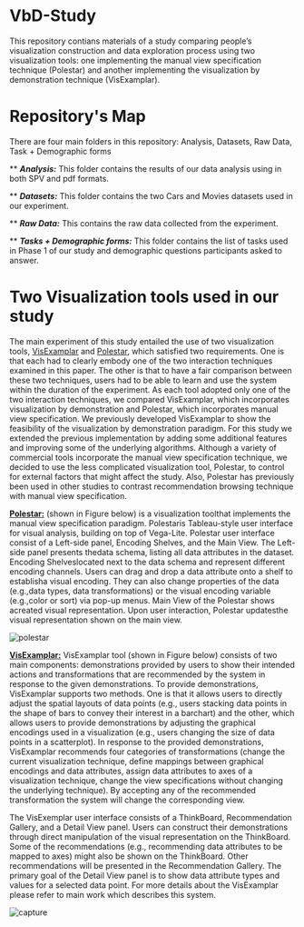 # VbD-Study
This repository contians materials of a study comparing people’s visualization construction and data exploration process using two visualization tools: one implementing the manual view specification technique (Polestar) and another implementing the visualization by demonstration technique (VisExamplar).

# Repository's Map
There are four main folders in this repository: Analysis, Datasets, Raw Data, Task + Demographic forms

** ***Analysis:*** 
This folder contains the results of our data analysis using in both SPV and pdf formats.

** ***Datasets:*** 
This folder contains the two Cars and Movies datasets used in our experiment.

** ***Raw Data:*** 
This contains the raw data collected from the experiment. 

** ***Tasks + Demographic forms:*** 
This folder contains the list of tasks used in Phase 1 of our study and demographic questions participants asked to answer.

# Two Visualization tools used in our study

The main experiment of this study entailed the use of two visualization tools, <a href="https://github.com/BahadorSaket/VbD">VisExamplar</a> and <a href="https://github.com/vega/polestar">Polestar</a>, which satisfied two requirements. One is that each had to clearly embody one of the two interaction techniques examined in this paper. The other is that to have a fair comparison between these two techniques, users had to be able to learn and use the system within the duration of the experiment. As each tool adopted only one of the two interaction techniques, we compared VisExamplar, which incorporates visualization by demonstration and Polestar, which incorporates manual view specification. We previously developed VisExamplar to show the feasibility of the visualization by demonstration paradigm. For this study we extended the previous implementation by adding some additional features and improving some of the underlying algorithms. Although a variety of commercial tools incorporate the manual view specification technique, we decided to use the less complicated visualization tool, Polestar, to control for external factors that might affect the study. Also, Polestar has previously been used in other studies to contrast recommendation browsing technique with manual view specification.


<strong><a href="https://github.com/vega/polestar">Polestar:</a></strong> (shown in Figure  below) is a visualization toolthat implements the manual view specification  paradigm.   Polestaris Tableau-style user interface for visual analysis, building on top of Vega-Lite. Polestar user interface consist of a Left-side panel, Encoding Shelves, and the Main View. The Left-side panel presents thedata schema, listing all data attributes in the dataset. Encoding Shelveslocated next to the data schema and represent different encoding channels. Users can drag and drop a data attribute onto a shelf to establisha visual encoding. They can also change properties of the data (e.g.,data types, data transformations) or the visual encoding variable (e.g.,color or sort) via pop-up menus. Main View of the Polestar shows acreated visual representation. Upon user interaction, Polestar updatesthe visual representation shown on the main view.

![polestar](https://cloud.githubusercontent.com/assets/4343770/24326749/cfbf6ad0-118b-11e7-8d13-9c40c51edbe4.png) 

<strong><a href="https://github.com/BahadorSaket/VbD">VisExamplar:</a></strong> VisExamplar tool (shown in Figure below) consists of two main components: demonstrations provided by users to show their intended actions and transformations that are recommended by the system in response to the given demonstrations. To provide demonstrations, VisExamplar supports two methods. One is that it allows users to directly adjust the spatial layouts of data points (e.g., users stacking data points in the shape of bars to convey their interest in a barchart) and the other, which allows users to provide demonstrations by adjusting the graphical encodings used in a visualization (e.g., users changing the size of data points in a scatterplot). In response to the provided demonstrations, VisExamplar recommends four categories of transformations (change the current visualization technique, define mappings between graphical encodings and data attributes, assign data attributes to axes of a visualization technique, change the view specifications without changing the underlying technique). By accepting any of the recommended transformation the system will change the corresponding view.

The VisExemplar user interface consists of a ThinkBoard, Recommendation Gallery, and a Detail View panel. Users can construct their demonstrations through direct manipulation of the visual representation on the ThinkBoard. Some of the recommendations (e.g., recommending data attributes to be mapped to axes) might also be shown on the ThinkBoard. Other recommendations will be presented in the Recommendation Gallery. The primary goal of the Detail View panel is to show data attribute types and values for a selected data point. For more details about the VisExamplar please refer to main work which describes this system.

![capture](https://cloud.githubusercontent.com/assets/4343770/24326793/1181e9e2-118d-11e7-8e06-adfa7d4d47e8.png)
